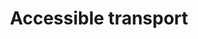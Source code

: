---
title: Accessible transport
longTitle: 'Accessible transport'
tags:
- gccommon
narrowerTerm:
- "[[Transport]]"
relatedTerm:
- "[[Accessibility for persons with disabilities Person]]"
---